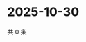 # 2025-10-30

共 0 条

<!-- BEGIN ZHIHUQUESTIONS -->
<!-- 最后更新时间 Thu Oct 30 2025 18:12:43 GMT+0800 (China Standard Time) -->

<!-- END ZHIHUQUESTIONS -->
